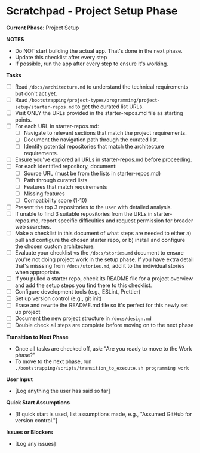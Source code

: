 # Scratchpad - Project Setup Phase

**Current Phase**: Project Setup

**NOTES**
- Do NOT start building the actual app. That's done in the next phase.
- Update this checklist after every step
- If possible, run the app after every step to ensure it's working.

**Tasks**  
- [ ] Read `/docs/architecture.md` to understand the technical requirements but don't act yet.
- [ ] Read `/bootstrapping/project-types/programming/project-setup/starter-repos.md` to get the curated list URLs.
- [ ] Visit ONLY the URLs provided in the starter-repos.md file as starting points.
- [ ] For each URL in starter-repos.md:
   - [ ] Navigate to relevant sections that match the project requirements.
   - [ ] Document the navigation path through the curated list.
   - [ ] Identify potential repositories that match the architecture requirements.
- [ ] Ensure you've explored all URLs in starter-repos.md before proceeding.
- [ ] For each identified repository, document:
   - [ ] Source URL (must be from the lists in starter-repos.md)
   - [ ] Path through curated lists
   - [ ] Features that match requirements
   - [ ] Missing features
   - [ ] Compatibility score (1-10)
- [ ] Present the top 3 repositories to the user with detailed analysis.
- [ ] If unable to find 3 suitable repositories from the URLs in starter-repos.md, report specific difficulties and request permission for broader web searches.
- [ ] Make a checklist in this document of what steps are needed to either a) pull and configure the chosen starter repo, or b) install and configure the chosen custom architecture.
- [ ] Evaluate your checklist vs the `/docs/stories.md` document to ensure you're not doing project work in the setup phase. If you have extra detail that's misssing from `/docs/stories.md`, add it to the individual stories when appropriate.
- [ ] If you pulled a starter repo, check its README file for a project overview and add the setup steps you find there to this checklist.
- [ ] Configure development tools (e.g., ESLint, Prettier)  
- [ ] Set up version control (e.g., git init)
- [ ] Erase and rewrite the README.md file so it's perfect for this newly set up project
- [ ] Document the new project structure in `/docs/design.md`
- [ ] Double check all steps are complete before moving on to the next phase

**Transition to Next Phase**
- Once all tasks are checked off, ask: "Are you ready to move to the Work phase?"
- To move to the next phase, run `./bootstrapping/scripts/transition_to_execute.sh programming work`

**User Input**  
- [Log anything the user has said so far]

**Quick Start Assumptions**  
- [If quick start is used, list assumptions made, e.g., "Assumed GitHub for version control."]

**Issues or Blockers**  
- [Log any issues]